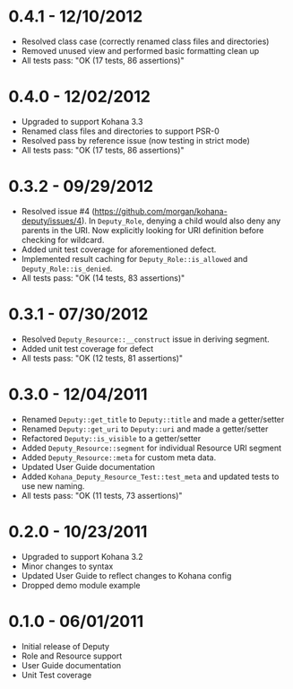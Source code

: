 # 0.4.1 - 12/10/2012

- Resolved class case (correctly renamed class files and directories)
- Removed unused view and performed basic formatting clean up
- All tests pass: "OK (17 tests, 86 assertions)"

# 0.4.0 - 12/02/2012

- Upgraded to support Kohana 3.3
- Renamed class files and directories to support PSR-0
- Resolved pass by reference issue (now testing in strict mode)
- All tests pass: "OK (17 tests, 86 assertions)"

# 0.3.2 - 09/29/2012

- Resolved issue #4 (https://github.com/morgan/kohana-deputy/issues/4). In `Deputy_Role`, denying 
a child would also deny any parents in the URI. Now explicitly looking for URI definition before 
checking for wildcard.
- Added unit test coverage for aforementioned defect.
- Implemented result caching for `Deputy_Role::is_allowed` and `Deputy_Role::is_denied`.
- All tests pass: "OK (14 tests, 83 assertions)"

# 0.3.1 - 07/30/2012

- Resolved `Deputy_Resource::__construct` issue in deriving segment.
- Added unit test coverage for defect
- All tests pass: "OK (12 tests, 81 assertions)"

# 0.3.0 - 12/04/2011

- Renamed `Deputy::get_title` to `Deputy::title` and made a getter/setter
- Renamed `Deputy::get_uri` to `Deputy::uri` and made a getter/setter
- Refactored `Deputy::is_visible` to a getter/setter
- Added `Deputy_Resource::segment` for individual Resource URI segment
- Added `Deputy_Resource::meta` for custom meta data.
- Updated User Guide documentation
- Added `Kohana_Deputy_Resource_Test::test_meta` and updated tests to use new naming.
- All tests pass: "OK (11 tests, 73 assertions)"

# 0.2.0 - 10/23/2011

- Upgraded to support Kohana 3.2
- Minor changes to syntax
- Updated User Guide to reflect changes to Kohana config
- Dropped demo module example

# 0.1.0 - 06/01/2011

- Initial release of Deputy
- Role and Resource support
- User Guide documentation
- Unit Test coverage
